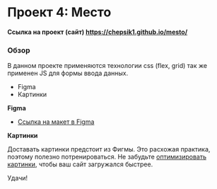 # Проект 4: Место 
 **Ссылка на проект (сайт) https://chepsik1.github.io/mesto/**
### Обзор
В данном проекте применяются технологии css (flex, grid) так же применен JS для формы ввода данных.
* Figma
* Картинки

**Figma**

* [Ссылка на макет в Figma](https://www.figma.com/file/StZjf8HnoeLdiXS7dYrLAh/JavaScript.-Sprint-4)

**Картинки**

Доставать картинки предстоит из Фигмы. Это расхожая практика, поэтому полезно потренироваться.
Не забудьте [оптимизировать картинки](https://tinypng.com/), чтобы ваш сайт загружался быстрее.

Удачи!
